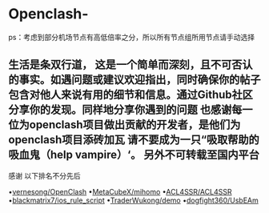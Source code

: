 # Openclash-
ps：考虑到部分机场节点有高低倍率之分，所以所有节点组所用节点请手动选择

生活是条双行道，
这是一个简单而深刻，且不可否认的事实。如遇问题或建议欢迎指出，同时确保你的帖子包含对他人来说有用的细节和信息。通过Github社区分享你的发现。同样地分享你遇到的问题
也感谢每一位为openclash项目做出贡献的开发者，是他们为openclash项目添砖加瓦
请不要成为一只“吸取帮助的吸血鬼（help vampire）‘。
另外不可转载至国内平台
-------------------------------------------------
感谢
以下排名不分先后

•[vernesong/OpenClash](https://github.com/vernesong/OpenClash)
•[MetaCubeX/mihomo](https://github.com/MetaCubeX/mihomo)
•[ACL4SSR/ACL4SSR](https://github.com/ACL4SSR/ACL4SSR)
•[blackmatrix7/ios_rule_script](https://github.com/blackmatrix7/ios_rule_script)
•[TraderWukong/demo](https://github.com/TraderWukong/demo)
•[dogfight360/UsbEAm](https://github.com/dogfight360/UsbEAm)